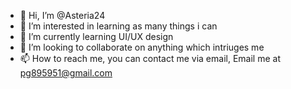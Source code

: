 - 👋 Hi, I’m @Asteria24
- 👀 I’m interested in learning as many things i can
- 🌱 I’m currently learning UI/UX design 
- 💞️ I’m looking to collaborate on anything which intriuges me
- 📫 How to reach me, you can contact me via email, Email me at pg895951@gmail.com

<!---
Asteria24/Asteria24 is a ✨ special ✨ repository because its `README.md` (this file) appears on your GitHub profile.
You can click the Preview link to take a look at your changes.
--->
